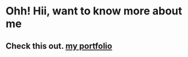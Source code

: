 # Ohh! Hii, want to know more about me <br>
## Check this out. [my portfolio](https://nihar371.github.io/portfolio/)

